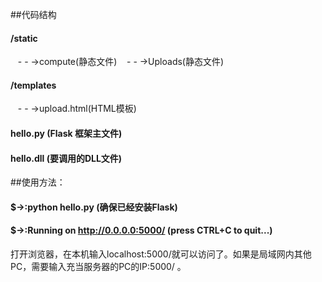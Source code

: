 ﻿##代码结构
#### /static
&nbsp;&nbsp;&nbsp;- - ->compute(静态文件)
&nbsp;&nbsp;&nbsp;- - ->Uploads(静态文件)
#### /templates
&nbsp;&nbsp;&nbsp;- - ->upload.html(HTML模板)
#### hello.py (Flask 框架主文件)
#### hello.dll (要调用的DLL文件)
##使用方法：
#### $->:python hello.py (确保已经安装Flask)
#### $->:Running on http://0.0.0.0:5000/ (press CTRL+C to quit...)
打开浏览器，在本机输入localhost:5000/就可以访问了。如果是局域网内其他PC，需要输入充当服务器的PC的IP:5000/ 。
